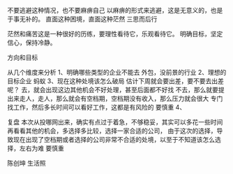 不要逃避这种情况，也不要麻痹自己
以麻痹的形式来逃避，这是无意义的，也是于事无补的。
直面这种困境，直面这种茫然
三思而后行

茫然和痛苦这是一种很好的历练，要理性看待它，乐观看待它。
明确目标，坚定信心，保持冷静。

方向和目标


从几个维度来分析
1、明确哪些类型的企业不能去
外包，没前景的行业
2、理想的目标企业
蚂蚁
3、现在这种处境该怎么破局
估计下周就会要出差，要不要去出差呢？
去，就会出现这边其他机会不好处理，甚至后面都不好找
不去，那么就要提出来走人，走人，那么就会有空档期，空档期没有收入，那么压力就会很大
专门找工作，然后多长时间可以看好工作，这都是有风险的
要慎重
4、


复盘
本次从投哪网出来，确实有点过于着急，不够稳妥，其实可以多花一些时间再看看其他的机会，多选择多比较，选择一家合适的公司，
由于这次的选择，导致现在出现了空档期或者选择的公司非常不合适的处境，以至于不知道该怎么选择，左右为难
要慎重


陈创坤
生活照

